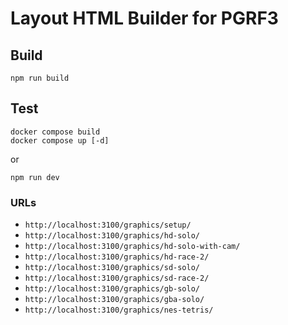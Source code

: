 # Layout HTML Builder for PGRF3

## Build
```
npm run build
```

## Test
```
docker compose build
docker compose up [-d]
```
or
```
npm run dev
```

### URLs
* `http://localhost:3100/graphics/setup/`
* `http://localhost:3100/graphics/hd-solo/`
* `http://localhost:3100/graphics/hd-solo-with-cam/`
* `http://localhost:3100/graphics/hd-race-2/`
* `http://localhost:3100/graphics/sd-solo/`
* `http://localhost:3100/graphics/sd-race-2/`
* `http://localhost:3100/graphics/gb-solo/`
* `http://localhost:3100/graphics/gba-solo/`
* `http://localhost:3100/graphics/nes-tetris/`
